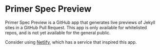 # Primer Spec Preview

Primer Spec Preview is a GitHub app that generates live previews of Jekyll sites in a GitHub Pull Request. This app is only available for whitelisted repos, and is not yet available for the general public.

Consider using [Netlify](https://www.netlify.com/products/build/), which has a service that inspired this app.
